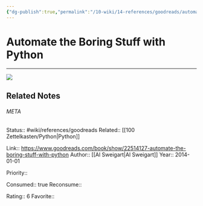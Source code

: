 ```yaml
---
{"dg-publish":true,"permalink":"/10-wiki/14-references/goodreads/automate-the-boring-stuff-with-python-1593275994/","title":"Automate the Boring Stuff with Python"}
---
```


# Automate the Boring Stuff with Python
---
![](https://i.gr-assets.com/images/S/compressed.photo.goodreads.com/books/1418768948l/22514127.jpg)

## Related Notes




###### META
Status:: #wiki/references/goodreads
Related:: [[100 Zettelkasten/Python\|Python]]

Link:: https://www.goodreads.com/book/show/22514127-automate-the-boring-stuff-with-python
Author:: [[Al Sweigart\|Al Sweigart]]
Year:: 2014-01-01

Priority:: 

Consumed:: true
Reconsume:: 

Rating:: 6
Favorite:: 
